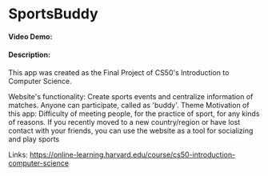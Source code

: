 # SportsBuddy
#### Video Demo:  <URL TO BE UPLOADED>
#### Description:
This app was created as the Final Project of CS50's Introduction to Computer Science.

Website's functionality: Create sports events and centralize information of matches. Anyone can participate, called as 'buddy'.
Theme Motivation of this app: Difficulty of meeting people, for the practice of sport, for any kinds of reasons. If you recently moved to a new country/region or have lost contact with your friends, you can use the website as a tool for socializing and play sports

Links:
https://online-learning.harvard.edu/course/cs50-introduction-computer-science
